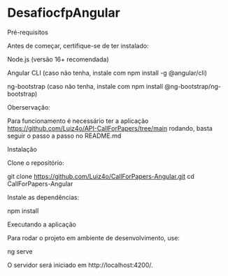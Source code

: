 # DesafiocfpAngular

Pré-requisitos

Antes de começar, certifique-se de ter instalado:

Node.js (versão 16+ recomendada)

Angular CLI (caso não tenha, instale com npm install -g @angular/cli)

ng-bootstrap (caso não tenha, instale com npm install @ng-bootstrap/ng-bootstrap)

Oberservação:

Para funcionamento é necessário ter a aplicação https://github.com/Luiz4o/API-CallForPapers/tree/main rodando, basta seguir o passo a passo no README.md

Instalação

Clone o repositório:

git clone https://github.com/Luiz4o/CallForPapers-Angular.git
cd CallForPapers-Angular

Instale as dependências:

npm install

Executando a aplicação

Para rodar o projeto em ambiente de desenvolvimento, use:

ng serve

O servidor será iniciado em http://localhost:4200/.
